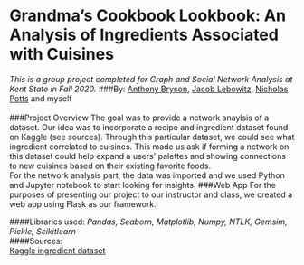 # Grandma’s Cookbook Lookbook: An Analysis of Ingredients Associated with Cuisines
<em>This is a group project completed for Graph and Social Network Analysis at Kent State in Fall 2020.</em>
###By: [Anthony Bryson](https://github.com/AnthonyBryson), [Jacob Lebowitz](https://github.com/AugmentedMode), [Nicholas Potts](https://github.com/nickpotts3) and myself
<br>
<br>
###Project Overview
The goal was to provide a network anaylsis of a dataset. Our idea was to incorporate a recipe and ingredient dataset found on Kaggle (see sources). Through this particular dataset,
we could see what ingredient correlated to cuisines. This made us ask if forming a network on this dataset could help expand a users' palettes and showing connections to 
new cuisines based on their existing favorite foods.
<br>
For the network analysis part, the data was imported and we used Python and Jupyter notebook to start looking for insights.
###Web App
For the purposes of presenting our project to our instructor and class, we created a web app using Flask as our framework.

####Libraries used: <em>Pandas, Seaborn, Matplotlib, Numpy, NTLK, Gemsim, Pickle, Scikitlearn</em>
<br>
####Sources: <br>
[Kaggle ingredient dataset](https://www.kaggle.com/kaggle/recipe-ingredients-dataset?select=train.json)
